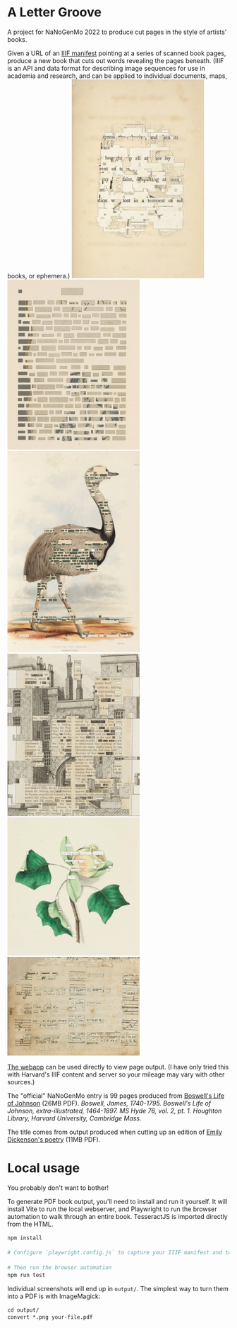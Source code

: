 # A Letter Groove

A project for NaNoGenMo 2022 to produce cut pages in the style of artists' books.

Given a URL of an <a href="https://iiif.io/get-started/how-iiif-works/">IIIF manifest</a> pointing at a series of scanned book pages, produce a new book that cuts out words revealing the pages beneath. (IIIF is an API and data format for describing image sequences for use in academia and research, and can be applied to individual documents, maps, books, or ephemera.)
[<img src="examples/screenshot-16.webp" alt="Abstract cut up image" width="300">](examples/screenshot-16.webp) [<img src="examples/dickenson1.webp" alt="Blank squares cut out from text with image visible underneath" width="300">](examples/dickenson1.webp) [<img src="examples/menagerie1.webp" alt="Large bird painting with intersecting text" width="300">](examples/menagerie1.webp) [<img src="examples/the-life-of-samuel-johnson-6.webp" alt="Drawing of a castle with visible text cutting through" width="300">](examples/the-life-of-samuel-johnson-6.webp) [<img src="examples/flowers1.webp" alt="Flowers painting with intersecting text" width="300">](examples/flowers1.webp) [<img src="examples/music2.webp" alt="Music score very cut up" width="300">](examples/music2.webp)


[The webapp](https://lizadaly.github.io/a-letter-groove/) can be used directly to view page output. (I have only tried this with Harvard's IIIF content and server so your mileage may vary with other sources.)

The "official" NaNoGenMo entry is 99 pages produced from [Boswell's Life of Johnson](https://lizadaly.com/projects/a-letter-groove/boswells-life-of-johnson-sm.pdf) (26MB PDF). <i>Boswell, James, 1740-1795. Boswell's Life of Johnson, extra-illustrated, 1464-1897. MS Hyde 76, vol. 2, pt. 1. Houghton Library, Harvard University, Cambridge Mass.</i>


The title comes from output produced when cutting up an edition of [Emily Dickenson's poetry](https://lizadaly.com/projects/a-letter-groove/emily-dickenson-poems-sm.pdf) (11MB PDF).

# Local usage

You probably don't want to bother!

To generate PDF book output, you'll need to install and run it yourself. It will install Vite to run the local webserver, and Playwright to run the browser automation to walk through an entire book. TesseractJS is imported directly from the HTML.

```bash
npm install

# Configure `playwright.config.js` to capture your IIIF manifest and tweak the PDF output

# Then run the browser automation
npm run test
```

Individual screenshots will end up in `output/`. The simplest way to turn them into a PDF is with ImageMagick:

```
cd output/
convert *.png your-file.pdf
```


